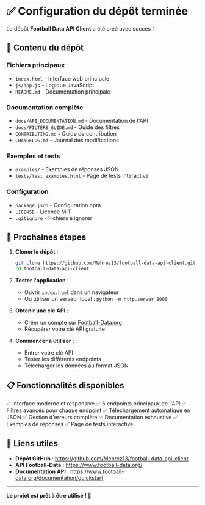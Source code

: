 # ✅ Configuration du dépôt terminée

Le dépôt **Football Data API Client** a été créé avec succès !

## 🎯 Contenu du dépôt

### Fichiers principaux
- `index.html` - Interface web principale
- `js/app.js` - Logique JavaScript
- `README.md` - Documentation principale

### Documentation complète
- `docs/API_DOCUMENTATION.md` - Documentation de l'API
- `docs/FILTERS_GUIDE.md` - Guide des filtres
- `CONTRIBUTING.md` - Guide de contribution
- `CHANGELOG.md` - Journal des modifications

### Exemples et tests
- `examples/` - Exemples de réponses JSON
- `tests/test_examples.html` - Page de tests interactive

### Configuration
- `package.json` - Configuration npm
- `LICENSE` - Licence MIT
- `.gitignore` - Fichiers à ignorer

## 🚀 Prochaines étapes

1. **Cloner le dépôt** :
   ```bash
   git clone https://github.com/Mehrez13/football-data-api-client.git
   cd football-data-api-client
   ```

2. **Tester l'application** :
   - Ouvrir `index.html` dans un navigateur
   - Ou utiliser un serveur local : `python -m http.server 8000`

3. **Obtenir une clé API** :
   - Créer un compte sur [Football-Data.org](https://www.football-data.org/)
   - Récupérer votre clé API gratuite

4. **Commencer à utiliser** :
   - Entrer votre clé API
   - Tester les différents endpoints
   - Télécharger les données au format JSON

## 📋 Fonctionnalités disponibles

✅ Interface moderne et responsive
✅ 6 endpoints principaux de l'API
✅ Filtres avancés pour chaque endpoint
✅ Téléchargement automatique en JSON
✅ Gestion d'erreurs complète
✅ Documentation exhaustive
✅ Exemples de réponses
✅ Page de tests interactive

## 🔗 Liens utiles

- **Dépôt GitHub** : https://github.com/Mehrez13/football-data-api-client
- **API Football-Data** : https://www.football-data.org/
- **Documentation API** : https://www.football-data.org/documentation/quickstart

---

**Le projet est prêt à être utilisé ! 🎉**